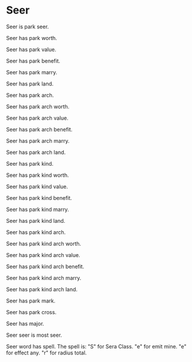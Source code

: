 # Seer

Seer is park seer.

Seer has park worth.

Seer has park value.

Seer has park benefit.

Seer has park marry.

Seer has park land.

Seer has park arch.

Seer has park arch worth.

Seer has park arch value.

Seer has park arch benefit.

Seer has park arch marry.

Seer has park arch land.

Seer has park kind.

Seer has park kind worth.

Seer has park kind value.

Seer has park kind benefit.

Seer has park kind marry.

Seer has park kind land.

Seer has park kind arch.

Seer has park kind arch worth.

Seer has park kind arch value.

Seer has park kind arch benefit.

Seer has park kind arch marry.

Seer has park kind arch land.

Seer has park mark.

Seer has park cross.

Seer has major.

Seer seer is most seer.

Seer word has spell.
The spell is:
"S" for Sera Class.
"e" for emit mine.
"e" for effect any.
"r" for radius total.